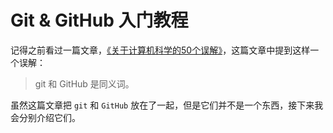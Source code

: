 # Git & GitHub 入门教程

记得之前看过一篇文章，[《关于计算机科学的50个误解》](http://www.ruanyifeng.com/blog/2019/11/50-cs-falsehoods.html)，这篇文章中提到这样一个误解：

> git 和 GitHub 是同义词。

虽然这篇文章把 `git` 和 `GitHub` 放在了一起，但是它们并不是一个东西，接下来我会分别介绍它们。



